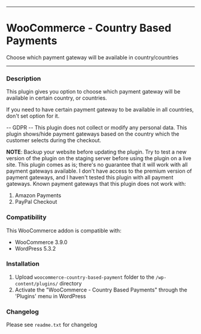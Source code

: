 
-----------------------

# WooCommerce - Country Based Payments

Choose which payment gateway will be available in country/countries

-----------------------

### Description

This plugin gives you option to choose which payment gateway will be available in certain country, or countries.

If you need to have certain payment gateway to be available in all countries, don't set option for it.

-- GDPR --
This plugin does not collect or modify any personal data.
This plugin shows/hide payment gateways based on the country which the customer selects during the checkout.

__NOTE__: Backup your website before updating the plugin. Try to test a new version of the plugin on the staging server before using the plugin on a live site.
This plugin comes as is; there's no guarantee that it will work with all payment gateways available. 
I don't have access to the premium version of payment gateways, and I haven't tested this plugin with all payment gateways.
Known payment gateways that this plugin does not work with:
1. Amazon Payments
2. PayPal Checkout

### Compatibility

This WooCommerce addon is compatible with:
* WooCommerce 3.9.0
* WordPress 5.3.2

### Installation

1. Upload `woocommerce-country-based-payment` folder to the `/wp-content/plugins/` directory
2. Activate the "WooCommerce - Country Based Payments" through the 'Plugins' menu in WordPress

### Changelog
Please see `readme.txt` for changelog
